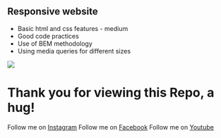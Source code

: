 ## Responsive website

- Basic html and css features - medium
- Good code practices
- Use of BEM methodology
- Using media queries for different sizes

![](https://disenowebakus.net/imagenes/articulos/diseno-web-responsive-adaptable.jpg)

# Thank you for viewing this Repo, a hug!

Follow me on [Instagram](https://www.instagram.com/dev_juan22/)
Follow me on [Facebook](https://www.facebook.com/juandavid.reyesbedoya.7)
Follow me on [Youtube](https://www.youtube.com/channel/UCacHqx898rhli-vmmjSmkWw)
